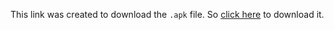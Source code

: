 This link was created to download the `.apk` file. So [click here](https://1drv.ms/u/s!AkqckuVQPuN_g-t34pMOGmIifcBfLA?e=mgrHuz) to download it.
